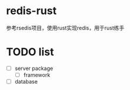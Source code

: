 # redis-rust
参考rsedis项目，使用rust实现redis，用于rust练手


# TODO list
- [ ] server package
  - [ ] framework
- [ ] database